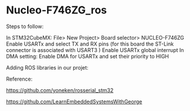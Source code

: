 # Nucleo-F746ZG_ros

Steps to follow: 

In STM32CubeMX: File> New Project> Board selector> NUCLEO-F746ZG 
Enable USARTx and select TX and RX pins (for this board the ST-Link connector is associated with USART3 )
Enable USARTx global interrupt
In DMA setting: Enable DMA for USARTx and set their priority to HIGH

Adding ROS libraries in our projet:













Reference: 

https://github.com/yoneken/rosserial_stm32

https://github.com/LearnEmbeddedSystemsWithGeorge



